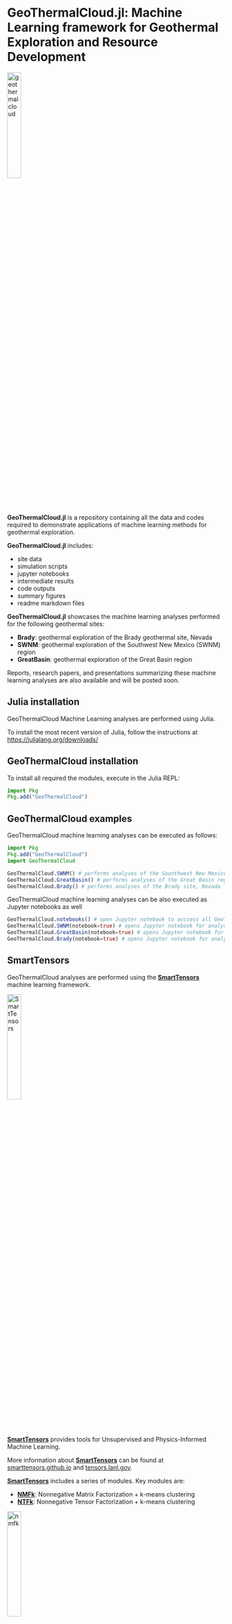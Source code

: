 # GeoThermalCloud.jl: Machine Learning framework for Geothermal Exploration and Resource Development

<div style="text-align: left; padding-bottom: 30px;">
	<a href="https://github.com/SmartTensors/GeoThermalCloud.jl">
    	<img src="logos/geothermalcloud-small.png" alt="geothermalcloud" width=25%  max-width=125px;/>
	</a>
</div>

**GeoThermalCloud.jl** is a repository containing all the data and codes required to demonstrate applications of machine learning methods for geothermal exploration.

**GeoThermalCloud.jl** includes:
- site data
- simulation scripts
- jupyter notebooks
- intermediate results
- code outputs
- summary figures
- readme markdown files

**GeoThermalCloud.jl** showcases the machine learning analyses performed for the following geothermal sites:

- **Brady**: geothermal exploration of the Brady geothermal site, Nevada
- **SWNM**: geothermal exploration of the Southwest New Mexico (SWNM) region
- **GreatBasin**: geothermal exploration of the Great Basin region

Reports, research papers, and presentations summarizing these machine learning analyses are also available and will be posted soon.

## Julia installation

GeoThermalCloud Machine Learning analyses are performed using Julia.

To install the most recent version of Julia, follow the instructions at https://julialang.org/downloads/

## GeoThermalCloud installation

To install all required the modules, execute in the Julia REPL:

```julia
import Pkg
Pkg.add("GeoThermalCloud")
```
## GeoThermalCloud examples

GeoThermalCloud machine learning analyses can be executed as follows:

```julia
import Pkg
Pkg.add("GeoThermalCloud")
import GeoThermalCloud

GeoThermalCloud.SWNM() # performs analyses of the Sounthwest New Mexico region
GeoThermalCloud.GreatBasin() # performs analyses of the Great Basin region
GeoThermalCloud.Brady() # performs analyses of the Brady site, Nevada
```

GeoThermalCloud machine learning analyses can be also executed as Jupyter notebooks as well

```julia
GeoThermalCloud.notebooks() # open Jupyter notebook to acccess all GeoThermalCloud notebooks
GeoThermalCloud.SWNM(notebook=true) # opens Jupyter notebook for analyses of the Sounthwest New Mexico region
GeoThermalCloud.GreatBasin(notebook=true) # opens Jupyter notebook for analyses of the Great Basin region
GeoThermalCloud.Brady(notebook=true) # opens Jupyter notebook for analyses of the Brady site, Nevada
```
## SmartTensors

GeoThermalCloud analyses are performed using the [**SmartTensors**](https://github.com/SmartTensors) machine learning framework.

<div style="text-align: left; padding-bottom: 30px;">
	<a href="https://github.com/SmartTensors">
		<img src="logos/SmartTensorsNewSmaller.png" alt="SmartTensors" width=25%  max-width=125px;/>
	</a>
</div>

[**SmartTensors**](https://github.com/SmartTensors) provides tools for Unsupervised and Physics-Informed Machine Learning.

More information about [**SmartTensors**](https://github.com/SmartTensors) can be found at [smarttensors.github.io](https://smarttensors.github.io) and [tensors.lanl.gov](http://tensors.lanl.gov).

[**SmartTensors**](https://github.com/SmartTensors) includes a series of modules. Key modules are:

- [**NMFk**](https://github.com/SmartTensors/NMFk.jl): Nonnegative Matrix Factorization + k-means clustering
- [**NTFk**](https://github.com/SmartTensors/NTFk.jl): Nonnegative Tensor Factorization + k-means clustering

<div style="text-align: left; padding-bottom: 30px;">
	<a href="https://github.com/SmartTensors/NMFk.jl">
		<img src="logos/nmfk-logo.png" alt="nmfk" width=25%  max-width=125px;/>
	</a>
</div>

<div style="text-align: left; padding-bottom: 30px;">
	<a href="https://github.com/SmartTensors/NTFk.jl">
		<img src="logos/ntfk-logo.png" alt="ntfk" width=40%  max-width=125px;/>
	</a>
</div>

## Publications

### Book chapter

- Vesselinov, V.V., Mudunuru, M.K. Ahmmed, B., Karra, S., and O’Malley, D., (2023): Machine Learning to Discover, Characterize, and Produce Geothermal Energy, CRC Press, Boca Raton, FL.

### Peer reviewed

- Rau, E., Ahmmed, B., Vesselinov, V.V, Mudunuru, M.K., and Karra, S. (in preparation): Geothermal play development using machine learning and magnetotellurics data in the Tularosa Basin, south central New Mexico, Geothermics.
- Mudunuru, M.K., Vesselinov, V.V., and Ahmmed, B. (2022): GeothermalCloud: Machine learning for geothermal resource exploration, Journal of Machine Learning for Modeling and Computing, [10.1615/JMachLearnModelComput.2022046445](https://www.dl.begellhouse.com/download/article/303b82814c26723f/JMLMC0304(3)-46445.pdf). 
- Ahmmed, B. and Vesselinov, V.V. (2022): Machine learning and shallow groundwater chemistry to identify geothermal resources, Renewable Energy, https://doi.org/10.1016/j.renene.2022.08.024. 
- Vesselinov, V.V., Ahmmed, B., Mudunuru, M.K., Pepin, J. D., Burns, E.R., Siler, D.L., Karra, S., and Middleton, R.S. (2022): Discovering hidden geothermal signatures using non-negative matrix factorization with customized k-means clustering, Geothermics, https://doi.org/10.1016/j.geothermics.2022.102576.
- Siler, D.L., Pepin, J.D., Vesselinov, V.V., Mudunuru, M.K., and Ahmmed, B. (2021): Machine learning to identify geologic factors associated with production in geothermal  fields: A case-study using 3D geologic data, Brady geothermal field, Nevada, Geothermal Energy, https://doi.org/10.1186/s40517-021-00199-8.

### Conference papers
- Ahmmed, B., Mudunuru, M.K., Frash, L., and Vesselinov, V.V.: A Progress Report on GeoThermalCloud Framework: An Open-Source Machine Learning Based Tool for Discovery, Exploration, and Development of Hidden Geothermal Resources, 48th Annual Stanford Geothermal Workshop, Stanford, CA, February 6-8, 2023, [Paper link](https://www.researchgate.net/publication/369114221_A_Progress_Report_on_GeoThermalCloud_Framework_An_Open-Source_Machine_Learning_Based_Tool_for_Discovery_Exploration_and_Development_of_Hidden_Geothermal_Resources).
- Ahmmed, B., Vesselinov, V.V., Rau, E., and Mudunuru, M.K., and Karra, S.: Machine learning and a process model to better characterize  hidden geothermal resources, Geothermal rising conference, Reno, NV, August 28-31, 2022.
- Vesselinov, V.V., Ahmmed, B., Frash, L., and Mudunuru, M.K.: GeoThermalCloud: Machine Learning for Discovery, Exploration, and Development of Hidden Geothermal Resources, 47th Annual Stanford Geothermal Workshop, Stanford, CA, February 7-9, 2022. 
- Vesselinov, V.V., Frash, L., Ahmmed, B., and Mudunuru, M.K.: Machine Learning to Characterize the State of Stress and its Influence on Geothermal Production, Geothermal Rising Conference, San Diego, CA, October3-6, 2021. 
- Ahmmed, B., Vesselinov, V.V.: Prospectivity Analyses of the Utah FORGE Site using Unsupervised Machine Learning, Geothermal Rising Conference, San Diego, CA, October 3-6, 2021. 
- Ahmmed, B., Vesselinov, V.V., Mudunuru, M.K., Middleton, R.S., and Karra, S.: Geochemical characteristics of low-, medium-, and hot-temperature geothermal resources of the Great Basin, USA, World Geothermal Congress, Reykjavik, Iceland, May 21-26, 2021. 
- Vesselinov, V.V., Ahmmed, B., Mudunuru, M.K., Karra, S., and Middleton, R.: Hidden geothermal signatures of the southwest New Mexico, World Geothermal Congress, Reykjavik, Iceland, May 21-26, 2021. 
- Mudunuru, M.K., Ahmmed, B., Vesselinov, V.V., Burns, E., Livingston, D.R., Karra, S., Middleton, R.S.: Machine learning for geothermal resource analysis and exploration, XXIII International Conference on Computational Methods in Water Resources (CMWR), Stanford, CA, December 13-15, 2020, no. 81. [Extended abstract]
- Mudunuru, M.K., Ahmmed, B., Karra S., Vesselinov, V.V., Livingston D.R., and Middleton R.S.: Site-scale and regional-scale modeling for geothermal resource analysis and exploration, 45th Annual Stanford Geothermal Workshop, Stanford, CA, February 10-12, 2020. 
- Vesselinov, V.V., Mudunuru, M.K., Ahmmed, B., Karra, S. and Middleton, R.S.: Discovering signatures of hidden geothermal resources based on unsupervised learning, 45th Annual Stanford Geothermal Workshop, Stanford, CA, February 10-12, 2020. 

### Presentations

- Siler, D., Pepin, J., Vesselinov, V.V., Ahmmed, B., and Mudunuru, M.K.: A tale of two unsupervised machine learning techniques: What PCA and NMFk tell us about the geologic controls of hydrothermal processes, American Geophysical Union, New Orleans, LA,, December 13–17, 2021.
- Siler, D., Pepin, J., Vesselinov, V.V., Ahmmed, B., and Mudunuru, M.K.: A tale of two unsupervised machine learning techniques: What PCA and NMFk tell us about the geologic controls of hydrothermal processes, Geothermal Rising Conference, San Diego, CA, October 3-6, 2021.
- Ahmmed, B. Vesselinov, V. and Mudunuru, M.K., Integration of Data, Numerical Inversion,  and  Unsupervised Machine Learning to Identify Hidden Geothermal Resources in Southwest New Mexico, American Geophysical Union Fall Conference, San Francisco, CA, December 1-17, 2020.
- Ahmmed, B., Vesselinov, V.V., and Mudunuru, M.K., Machine learning to characterize regional geothermal reservoirs in the western USA, Abstract T185-358249, Geological Society of America, October 26-29, 2020.
- Ahmmed, B., Lautze, N., Vesselinov, V.V., Dores, D., and Mudunuru, M.K., Unsupervised Machine Learn- ing to Extract Dominant Geothermal Attributes in Hawaii Island Play Fairway Data, Geothermal Resources Council, Reno, NV, October 18-23, 2020.
- Vesselinov, V.V., Ahmmed, B., and Mudunuru, M.K., Unsupervised Machine Learning to discover attributes that characterize low, moderate, and high-temperature geothermal resources, Geothermal Resources Council, Reno, NV, October 18-23, 2020.
- Ahmmed, B., Vesselinov, V., and Mudunuru, M.K., Non-negative Matrix Factorization to Discover Dominant Attributes in Utah FORGE Data, Geothermal Resources Council, Reno, NV, October 18-23, 2020.
- Ahmmed, B., Vesselinov, V.V., and Mudunuru, M.K., Unsupervised machine learning to discover dominant attributes of mineral precipitation due to CO2 sequestration, LA-UR-20-20989, 3rd Machine Learning in Solid Earth Science Conference, Santa Fe, NM, March 16-20, 2020.


